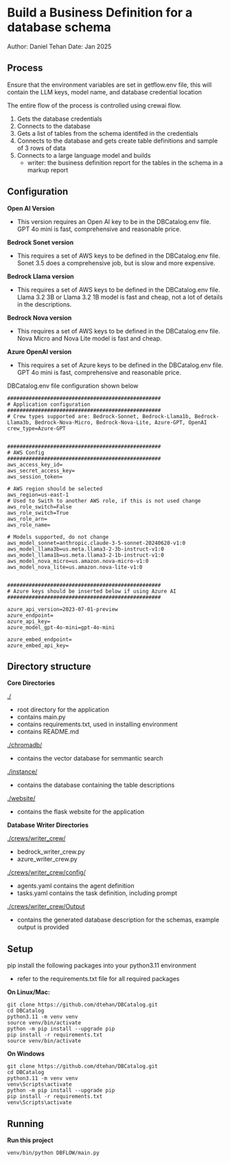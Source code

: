 # Build a Business Definition for a database schema

Author: Daniel Tehan
Date: Jan 2025

## Process
Ensure that the environment variables are set in getflow.env file, this will contain the LLM keys, model name, and database credential location

The entire flow of the process is controlled using crewai flow.
1. Gets the database credentials
2. Connects to the database
3. Gets a list of tables from the schema identifed in the credentials
4. Connects to the database and gets create table definitions and sample of 3 rows of data
5. Connects to a large language model and builds 
    - writer: the business definition report for the tables in the schema in a markup report
   


## Configuration

**Open AI Version**
- This version requires an Open AI key to be in the DBCatalog.env file. GPT 4o mini is fast, comprehensive and reasonable price.

**Bedrock Sonet version**
- This requires a set of AWS keys to be defined in the DBCatalog.env file.  Sonet 3.5 does a comprehensive job, but is slow and more expensive.

**Bedrock Llama version**
- This requires a set of AWS keys to be defined in the DBCatalog.env file. Llama 3.2 3B or Llama 3.2 1B model is fast and cheap, not a lot of details in the descriptions. 

**Bedrock Nova version**
- This requires a set of AWS keys to be defined in the DBCatalog.env file. Nova Micro and Nova Lite model is fast and cheap. 

**Azure OpenAI version**
- This requires a set of Azure keys to be defined in the DBCatalog.env file. GPT 4o mini is fast, comprehensive and reasonable price.


DBCatalog.env file configuration shown below

```
##################################################
# Application configuration
##################################################
# Crew types supported are: Bedrock-Sonnet, Bedrock-Llama1b, Bedrock-Llama3b, Bedrock-Nova-Micro, Bedrock-Nova-Lite, Azure-GPT, OpenAI
crew_type=Azure-GPT


##################################################
# AWS Config
##################################################
aws_access_key_id=
aws_secret_access_key=
aws_session_token=

# AWS region should be selected
aws_region=us-east-1
# Used to Swith to another AWS role, if this is not used change aws_role_switch=False
aws_role_switch=True
aws_role_arn=
aws_role_name=

# Models supported, do not change
aws_model_sonnet=anthropic.claude-3-5-sonnet-20240620-v1:0
aws_model_llama3b=us.meta.llama3-2-3b-instruct-v1:0
aws_model_llama1b=us.meta.llama3-2-1b-instruct-v1:0
aws_model_nova_micro=us.amazon.nova-micro-v1:0
aws_model_nova_lite=us.amazon.nova-lite-v1:0


##################################################
# Azure keys should be inserted below if using Azure AI
##################################################

azure_api_version=2023-07-01-preview
azure_endpoint=
azure_api_key=
azure_model_gpt-4o-mini=gpt-4o-mini

azure_embed_endpoint=
azure_embed_api_key=
```


## Directory structure

**Core Directories**

[./](./)
- root directory for the application 
- contains main.py 
- contains requirements.txt, used in installing environment
- contains README.md

[./chromadb/](./chomadb/) 
- contains the vector database for semmantic search

[./instance/](./instance/)
- contains the database containing the table descriptions

[./website/](./website/)
- contains the flask website for the application

**Database Writer Directories**

[./crews/writer_crew/](./crews/writer_crew/)
- bedrock_writer_crew.py 
- azure_writer_crew.py

[./crews/writer_crew/config/](./crews/writer_crew/config/)
- agents.yaml contains the agent definition
- tasks.yaml contains the task definition, including prompt

[./crews/writer_crew/Output](./crews/writer_crew/Output)
- contains the generated database description for the schemas, example output is provided


## Setup
pip install the following packages into your python3.11 environment
- refer to the requirements.txt file for all required packages

**On Linux/Mac:**
```
git clone https://github.com/dtehan/DBCatalog.git
cd DBCatalog
python3.11 -m venv venv
source venv/bin/activate
python -m pip install --upgrade pip
pip install -r requirements.txt 
source venv/bin/activate
```

**On Windows**
```
git clone https://github.com/dtehan/DBCatalog.git
cd DBCatalog
python3.11 -m venv venv
venv\Scripts\activate
python -m pip install --upgrade pip
pip install -r requirements.txt 
venv\Scripts\activate
```

## Running
**Run this project**
```
venv/bin/python DBFLOW/main.py
```


